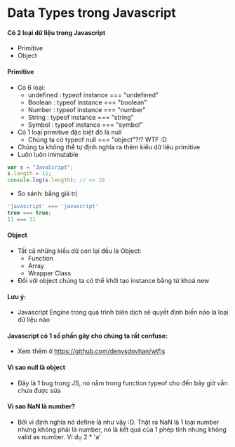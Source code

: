 # Data Types trong Javascript

#### Có 2 loại dữ liệu trong Javascript
- Primitive
- Object
#### Primitive
- Có 6 loại:
  - undefined : typeof instance === "undefined"
  - Boolean : typeof instance === "boolean"
  - Number : typeof instance === "number"
  - String : typeof instance === "string"
  - Symbol : typeof instance === "symbol"
- Có 1 loại primitive đặc biệt đó là null
  - Chúng ta có typeof null === "object"?!? WTF :D
- Chúng ta không thể tự định nghĩa ra thêm kiểu dữ liệu primitive 
- Luôn luôn immutable
```javascript
var s = "JavaScript";
s.length = 11;
console.log(s.length); // => 10
```
- So sánh: bằng giá trị
```javascript
'javascript' === 'javascript'
true === true;
11 === 11
```
#### Object
- Tất cả những kiểu dữ con lại đều là Object:  
  - Function
  - Array
  - Wrapper Class
- Đối với object chúng ta có thể khởi tạo instance bằng từ khoá new
#### Lưu ý:
- Javascript Engine trong quá trình biên dịch sẽ quyết định biến nào là loại dữ liệu nào
#### Javascript có 1 số phần gây cho chúng ta rất confuse: 
- Xem thêm ở https://github.com/denysdovhan/wtfjs
#### Vì sao null là object
- Đây là 1 bug trong JS, nó nằm trong function typeof cho đến bây giờ vẫn chưa được sửa
#### Vì sao NaN là number?
- Bởi vì định nghĩa nó define là như vậy :D. Thật ra NaN là 1 loại number nhưng không phải là number, nó là kết quả của 1 phép tính nhưng không valid as number. Ví dụ  2 * 'a'
